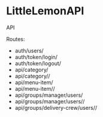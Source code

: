 # LittleLemonAPI
 API
<script>api/groups/delivery-crew/users/<int:id></script>
Routes:
<ul>
 <li>auth/users/</li>
 <li>auth/token/login/</li>
 <li>auth/token/logout/</li>
 <li>api/category/</li>
 <li>api/category/<int:id>/</li>
 <li>api/menu-item/</li>
 <li>api/menu-item/<int:id>/</li>
 <li>api/groups/manager/users/</li>
 <li>api/groups/manager/users/<int:id>/</li>
 <li>api/groups/delivery-crew/users/<int:id>/</li>
</ul>
